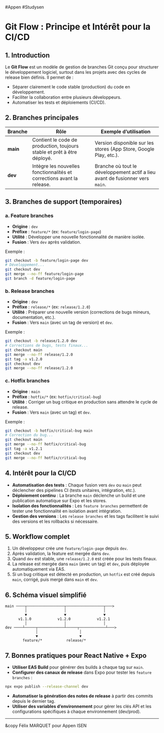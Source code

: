 #Appen #Studysen
# Git Flow : Principe et Intérêt pour la CI/CD

## 1. Introduction
Le **Git Flow** est un modèle de gestion de branches Git conçu pour structurer le développement logiciel, surtout dans les projets avec des cycles de release bien définis. Il permet de :
- Séparer clairement le code stable (production) du code en développement.
- Faciliter la collaboration entre plusieurs développeurs.
- Automatiser les tests et déploiements (CI/CD).
## 2. Branches principales

| Branche | Rôle                                                                 | Exemple d’utilisation                                                                 |
|---------|----------------------------------------------------------------------|---------------------------------------------------------------------------------------|
| **main** | Contient le code de production, toujours stable et prêt à être déployé. | Version disponible sur les stores (App Store, Google Play, etc.).                     |
| **dev**  | Intègre les nouvelles fonctionnalités et corrections avant la release. | Branche où tout le développement actif a lieu avant de fusionner vers `main`.         |

## 3. Branches de support (temporaires)

### a. Feature branches
- **Origine** : `dev`
- **Préfixe** : `feature/*` (ex: `feature/login-page`)
- **Utilité** : Développer une nouvelle fonctionnalité de manière isolée.
- **Fusion** : Vers `dev` après validation.

Exemple :
```bash
git checkout -b feature/login-page dev
# Développement...
git checkout dev
git merge --no-ff feature/login-page
git branch -d feature/login-page
```

### b. Release branches
- **Origine** : `dev`
- **Préfixe** : `release/*` (ex: `release/1.2.0`)
- **Utilité** : Préparer une nouvelle version (corrections de bugs mineurs, documentation, etc.).
- **Fusion** : Vers `main` (avec un tag de version) et `dev`.

Exemple :
```bash
git checkout -b release/1.2.0 dev
# Corrections de bugs, tests finaux...
git checkout main
git merge --no-ff release/1.2.0
git tag -a v1.2.0
git checkout dev
git merge --no-ff release/1.2.0
```

### c. Hotfix branches
- **Origine** : `main`
- **Préfixe** : `hotfix/*` (ex: `hotfix/critical-bug`)
- **Utilité** : Corriger un bug critique en production sans attendre le cycle de release.
- **Fusion** : Vers `main` (avec un tag) et `dev`.

Exemple :
```bash
git checkout -b hotfix/critical-bug main
# Correction du bug...
git checkout main
git merge --no-ff hotfix/critical-bug
git tag -a v1.2.1
git checkout dev
git merge --no-ff hotfix/critical-bug
```

## 4. Intérêt pour la CI/CD
- **Automatisation des tests** : Chaque fusion vers `dev` ou `main` peut déclencher des pipelines CI (tests unitaires, intégration, etc.).
- **Déploiement continu** : La branche `main` déclenche un build et une publication automatique sur Expo et les stores.
- **Isolation des fonctionnalités** : Les `feature branches` permettent de tester une fonctionnalité en isolation avant intégration.
- **Gestion des versions** : Les `release branches` et les tags facilitent le suivi des versions et les rollbacks si nécessaire.

## 5. Workflow complet
1. Un développeur crée une `feature/login-page` depuis `dev`.
2. Après validation, la feature est mergée dans `dev`.
3. Quand `dev` est stable, une `release/1.2.0` est créée pour les tests finaux.
4. La release est mergée dans `main` (avec un tag) et `dev`, puis déployée automatiquement via EAS.
5. Si un bug critique est détecté en production, un `hotfix` est créé depuis `main`, corrigé, puis mergé dans `main` et `dev`.

## 6. Schéma visuel simplifié
```
main ────┬─────────────────┬─────────────────┬───>
         │                 │                 │
         ▼                 ▼                 ▼
      v1.1.0            v1.2.0            v1.2.1
         │                 │                 │
dev ────┴─────┬────────────┴─────┬────────────┴───>
              │                   │
              ▼                   ▼
        feature/*           release/*

```

## 7. Bonnes pratiques pour React Native + Expo
- **Utiliser EAS Build** pour générer des builds à chaque tag sur `main`.
- **Configurer des canaux de release** dans Expo pour tester les `feature branches` :
```bash
npx expo publish --release-channel dev
```
- **Automatiser la génération des notes de release** à partir des commits depuis le dernier tag.
- **Utiliser des variables d’environnement** pour gérer les clés API et les configurations spécifiques à chaque environnement (dev/prod).

---

&copy Félix MARQUET pour Appen ISEN